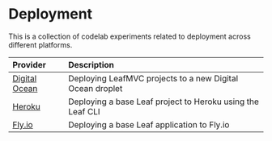 # Deployment

This is a collection of codelab experiments related to deployment across different platforms.

| Provider                                                        | Description                                                |
| :-------------------------------------------------------------- | :--------------------------------------------------------- |
| [Digital Ocean](/codelabs/experiments/deployment/digitalocean/) | Deploying LeafMVC projects to a new Digital Ocean droplet  |
| [Heroku](/codelabs/experiments/deployment/heroku/)              | Deploying a base Leaf project to Heroku using the Leaf CLI |
| [Fly.io](/codelabs/experiments/deployment/fly.io/)              | Deploying a base Leaf application to Fly.io                |
